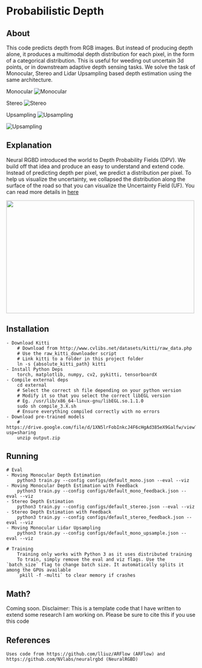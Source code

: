 # Probabilistic Depth

## About

This code predicts depth from RGB images. But instead of producing depth alone, it produces a multimodal depth distribution for each pixel, in the form of a categorical distribution. This is useful for weeding out uncertain 3d points, or in downstream adaptive depth sensing tasks. We solve the task of Monocular, Stereo and Lidar Upsampling based depth estimation using the same architecture.

Monocular
![Monocular](https://github.com/soulslicer/probabilistic-depth/blob/main/pics/mono.gif?raw=true)

Stereo
![Stereo](https://github.com/soulslicer/probabilistic-depth/blob/main/pics/stereo.gif?raw=true)

Upsampling
![Upsampling](https://github.com/soulslicer/probabilistic-depth/blob/main/pics/upsample.gif?raw=true)

![Upsampling](https://github.com/soulslicer/probabilistic-depth/blob/main/pics/ptcloud_stereo.gif?raw=true)

## Explanation

Neural RGBD introduced the world to Depth Probability Fields (DPV). We build off that idea and produce an easy to understand and extend code. Instead of predicting depth per pixel, we predict a distribution per pixel. To help us visualize the uncertainty, we collapsed the distribution along the surface of the road so that you can visualize the Uncertainty Field (UF). You can read more details in [here](https://github.com/soulslicer/probabilistic-depth/blob/main/pics/explanation.pdf) 

<img src="https://raw.githubusercontent.com/soulslicer/probabilistic-depth/main/pics/image1.png" width="500" height="300" />

## Installation

```
- Download Kitti
    # Download from http://www.cvlibs.net/datasets/kitti/raw_data.php
    # Use the raw_kitti_downloader script
    # Link kitti to a folder in this project folder
    ln -s {absolute_kitti_path} kitti
- Install Python Deps
    torch, matplotlib, numpy, cv2, pykitti, tensorboardX
- Compile external deps
    cd external
    # Select the correct sh file depending on your python version
    # Modify it so that you select the correct libEGL version
    # Eg. /usr/lib/x86_64-linux-gnu/libEGL.so.1.1.0
    sudo sh compile_3.X.sh
    # Ensure everything compiled correctly with no errors
- Download pre-trained models
    # https://drive.google.com/file/d/1XN5lrFobInkcJ4F6cHgAd385eX9Galfw/view?usp=sharing
    unzip output.zip
```

## Running

```
# Eval
- Moving Monocular Depth Estimation
    python3 train.py --config configs/default_mono.json --eval --viz
- Moving Monocular Depth Estimation with Feedback
    python3 train.py --config configs/default_mono_feedback.json --eval --viz
- Stereo Depth Estimation
    python3 train.py --config configs/default_stereo.json --eval --viz
- Stereo Depth Estimation with Feedback
    python3 train.py --config configs/default_stereo_feedback.json --eval --viz
- Moving Monocular Lidar Upsampling
    python3 train.py --config configs/default_mono_upsample.json --eval --viz

# Training
    Training only works with Python 3 as it uses distributed training
    To train, simply remove the eval and viz flags. Use the `batch_size` flag to change batch size. It automatically splits it among the GPUs available
    `pkill -f -multi` to clear memory if crashes
```

## Math?

Coming soon. Disclaimer: This is a template code that I have written to extend some research I am working on. Please be sure to cite this if you use this code

## References

```
Uses code from https://github.com/lliuz/ARFlow (ARFlow) and https://github.com/NVlabs/neuralrgbd (NeuralRGBD)
```